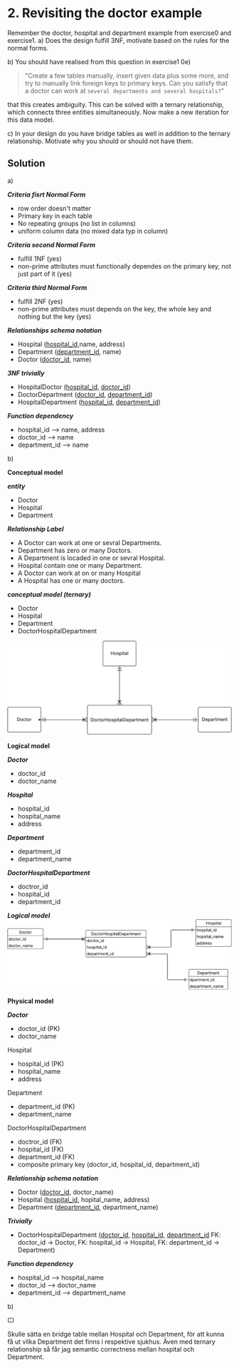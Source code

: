 # 2. Revisiting the doctor example
Remember the doctor, hospital and department example from exercise0 and exercise1.
a) Does the design fulfill 3NF, motivate based on the rules for the normal forms.

b) You should have realised from this question in exercise1 0e)

> "Create a few tables manually, insert given data plus some more, and try to manually link foreign keys to primary keys. Can you satisfy that a doctor can work at `several departments and several hospitals?`"

that this creates ambiguity. This can be solved with a ternary relationship, which connects three entities simultaneously. Now make a new iteration for this data model.

c) In your design do you have bridge tables as well in addition to the ternary relationship. Motivate why you should or should not have them.

## Solution

a)

***Criteria fisrt Normal Form***
- row order doesn't matter 
- Primary key in each table 
- No repeating groups (no list in columns)
- uniform column data (no mixed data typ in column)

***Criteria second Normal Form***
- fulfill 1NF (yes)
- non-prime attributes must functionally dependes on the primary key, not just part of it (yes)

***Criteria third Normal Form***
- fulfill 2NF (yes)
- non-prime attributes must depends on the key, the whole key and nothing but the key (yes)

***Relationships schema notation***
- Hospital (<u>hospital_id</u>,name, address)
- Department (<u>department_id</u>, name)
- Doctor (<u>doctor_id</u>, name)

***3NF trivially***
- HospitalDoctor (<u>hospital_id</u>, <u>doctor_id</u>)
- DoctorDepartment (<u>doctor_id</u>, <u>department_id</u>)
- HospitalDepartment (<u>hospital_id</u>, <u>department_id</u>)

***Function dependency***
- hospital_id --> name, address
- doctor_id --> name
- department_id --> name 

b)

**Conceptual model**

***entity***
- Doctor
- Hospital
- Department

***Relationship Label***

- A Doctor can work at one or sevral Departments.
- Department has zero or many Doctors.
- A Department is locaded in one or sevral Hospital.
- Hospital contain one or many Department.
- A Doctor can work at on or many Hospital
- A Hospital has one or many doctors.

***conceptual model (ternary)***
- Doctor
- Hospital
- Department
- DoctorHospitalDepartment

<img src = "../../assets/hospital_conceptual_ternary.png">

**Logical model**

***Doctor***
- doctor_id
- doctor_name

***Hospital***
- hospital_id
- hospital_name
- address

***Department***
- department_id
- department_name


***DoctorHospitalDepartment***
- doctror_id
- hospital_id
- department_id



***Logical model***
<img src = "../../assets/hospital_logical_model.png">

**Physical model**

***Doctor***
- doctor_id (PK)
- doctor_name

Hospital
- hospital_id (PK)
- hospital_name
- address

Department
- department_id (PK)
- department_name


DoctorHospitalDepartment
- doctror_id (FK)
- hospital_id (FK)
- department_id (FK)
- composite primary key (doctor_id, hospital_id, department_id)

***Relationship schema notation***
- Doctor (<u>doctor_id</u>, doctor_name)
- Hospital (<u>hospital_id</u>, hopital_name, address)
- Department (<u>department_id</u>, department_name)

***Trivially***
- DoctorHospitalDepartment (<u>doctor_id</u>, <u>hospital_id</u>, <u>department_id</u> FK: doctor_id -> Doctor, FK: hospital_id -> Hospital, FK: department_id -> Department)

***Function dependency***
- hospital_id --> hospital_name
- doctor_id --> doctor_name
- department_id --> department_name


b)

C)

Skulle sätta en bridge table mellan Hospital och Department, för att kunna få ut vilka Department det finns i respektive sjukhus. Även med ternary relationship så får jag semantic correctness mellan hospital och Department.
